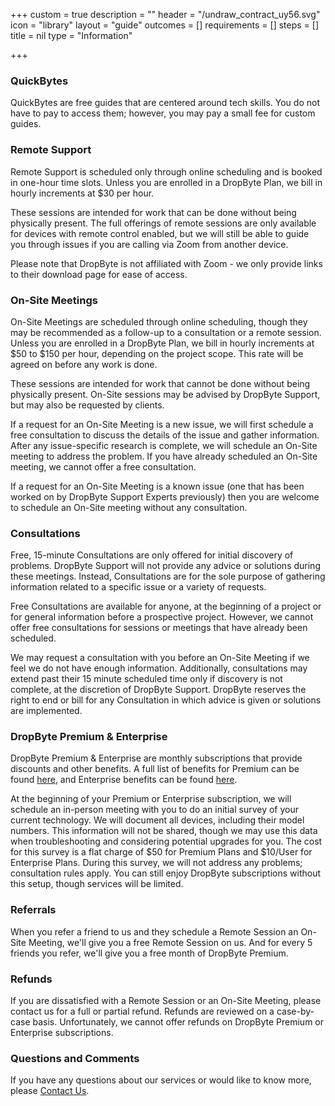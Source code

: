 +++
custom = true
description = ""
header = "/undraw_contract_uy56.svg"
icon = "library"
layout = "guide"
outcomes = []
requirements = []
steps = []
title = nil
type = "Information"

+++
### QuickBytes

QuickBytes are free guides that are centered around tech skills. You do not have to pay to access them; however, you may pay a small fee for custom guides.

### Remote Support

Remote Support is scheduled only through online scheduling and is booked in one-hour time slots. Unless you are enrolled in a DropByte Plan, we bill in hourly increments at $30 per hour.

These sessions are intended for work that can be done without being physically present. The full offerings of remote sessions are only available for devices with remote control enabled, but we will still be able to guide you through issues if you are calling via Zoom from another device.

Please note that DropByte is not affiliated with Zoom - we only provide links to their download page for ease of access.

### On-Site Meetings

On-Site Meetings are scheduled through online scheduling, though they may be recommended as a follow-up to a consultation or a remote session. Unless you are enrolled in a DropByte Plan, we bill in hourly increments at $50 to $150 per hour, depending on the project scope. This rate will be agreed on before any work is done.

These sessions are intended for work that cannot be done without being physically present. On-Site sessions may be advised by DropByte Support, but may also be requested by clients.

If a request for an On-Site Meeting is a new issue, we will first schedule a free consultation to discuss the details of the issue and gather information. After any issue-specific research is complete, we will schedule an On-Site meeting to address the problem. If you have already scheduled an On-Site meeting, we cannot offer a free consultation.

If a request for an On-Site Meeting is a known issue (one that has been worked on by DropByte Support Experts previously) then you are welcome to schedule an On-Site meeting without any consultation.

### Consultations

Free, 15-minute Consultations are only offered for initial discovery of problems. DropByte Support will not provide any advice or solutions during these meetings. Instead, Consultations are for the sole purpose of gathering information related to a specific issue or a variety of requests.

Free Consultations are available for anyone, at the beginning of a project or for general information before a prospective project. However, we cannot offer free consultations for sessions or meetings that have already been scheduled.

We may request a consultation with you before an On-Site Meeting if we feel we do not have enough information. Additionally, consultations may extend past their 15 minute scheduled time only if discovery is not complete, at the discretion of DropByte Support. DropByte reserves the right to end or bill for any Consultation in which advice is given or solutions are implemented.

### DropByte Premium & Enterprise

DropByte Premium & Enterprise are monthly subscriptions that provide discounts and other benefits. A full list of benefits for Premium can be found [here](https://dropbyte.ch/premium), and Enterprise benefits can be found [here](https://dropbyte.ch/enterprise).

At the beginning of your Premium or Enterprise subscription, we will schedule an in-person meeting with you to do an initial survey of your current technology. We will document all devices, including their model numbers. This information will not be shared, though we may use this data when troubleshooting and considering potential upgrades for you. The cost for this survey is a flat charge of $50 for Premium Plans and $10/User for Enterprise Plans. During this survey, we will not address any problems; consultation rules apply. You can still enjoy DropByte subscriptions without this setup, though services will be limited.

### Referrals

When you refer a friend to us and they schedule a Remote Session an On-Site Meeting, we'll give you a free Remote Session on us. And for every 5 friends you refer, we'll give you a free month of DropByte Premium.

### Refunds

If you are dissatisfied with a Remote Session or an On-Site Meeting, please contact us for a full or partial refund. Refunds are reviewed on a case-by-case basis. Unfortunately, we cannot offer refunds on DropByte Premium or Enterprise subscriptions.

### Questions and Comments

If you have any questions about our services or would like to know more, please [Contact Us](https://dropbyte.ch/#contact).